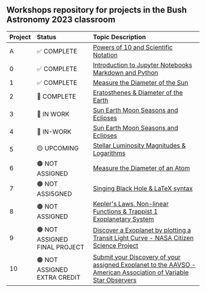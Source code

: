 ## Workshops repository for projects in the Bush Astronomy 2023 classroom

Project|Status|Topic Description
:---|:---|:---
A|✅ COMPLETE|<a href="https://classroom.google.com/c/NjE4MjA4MDAxMzAy/a/NTg5NjAwODcxODQ4/details" target="_blank">Powers of 10 and Scientific Notation</a>
0|✅ COMPLETE|<a href="https://chandrunarayan.github.io/astronomy/projects/0_intro_to_jupyter" target="_blank">Introduction to Jupyter Notebooks Markdown and Python</a>
1|✅ COMPLETE|<a href="https://classroom.google.com/c/NjE4MjA4MDAxMzAy/a/NjE4MjA4MDAxMzIx/details">Measure the Diameter of the Sun</a>
2|🔵 COMPLETE|<a href="https://classroom.google.com/c/NjE4MjA4MDAxMzAy/a/NjE4MjA4MDAxMzMw/details" target="_blank">Eratosthenes & Diameter of the Earth</a>
3|🔵 IN WORK|<a href="https://chandrunarayan.github.io/astronomy/projects/3_sun_earth_moon_eclipses" target="_blank">Sun Earth Moon Seasons and Eclipses</a>
4|🔵 IN-WORK|<a href="https://chandrunarayan.github.io/astronomy/projects/4_measure_astro_targets" target="_blank">Sun Earth Moon Seasons and Eclipses</a>
5|🟡 UPCOMING|<a href="https://chandrunarayan.github.io/astronomy/projects/star_magnitudes" target="_blank">Stellar Luminosity Magnitudes & Logarithms</a>
6|🟤 NOT ASSIGNED|<a href="https://chandrunarayan.github.io/astronomy/projects/calculate_atom_dia" target="_blank">Measure the Diameter of an Atom</a>
7|🟤 NOT ASSI5GNED|<a href="https://chandrunarayan.github.io/astronomy/projects/singing_black_hole" target="_blank">Singing Black Hole & LaTeX syntax</a>
8|🟤 NOT ASSIGNED|<a href="https://chandrunarayan.github.io/astronomy/projects/keplerian_orbits" target="_blank">Kepler's Laws, Non-linear Functions & Trappist 1 Exoplanetary System</a>
9|🟤 NOT ASSIGNED FINAL PROJECT|<a href="https://chandrunarayan.github.io/astronomy/projects/exoplanet_discovery" target="_blank">Discover a Exoplanet by plotting a Transit Light Curve - NASA Citizen Science Project</a>
10|🟤 NOT ASSIGNED EXTRA CREDIT|<a href="https://exoplanets.nasa.gov/exoplanet-watch/how-to-contribute/how-to-submit-your-data/" target="_blank">Submit your Discovery of your assigned Exoplanet to the AAVSO - American Association of Variable Star Observers</a>

